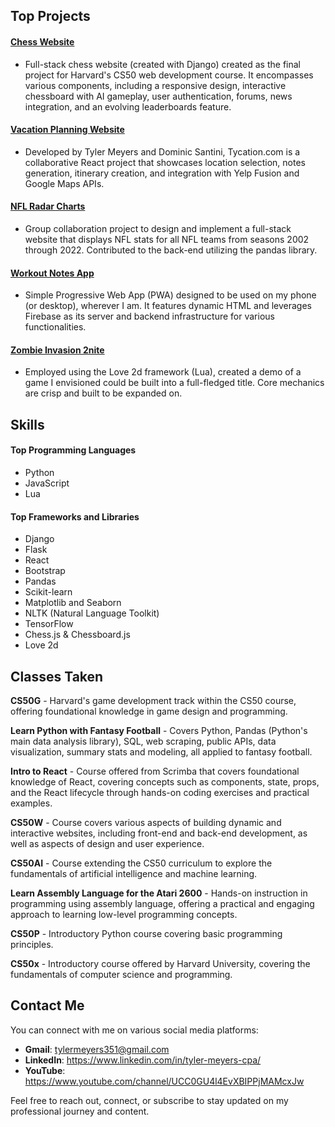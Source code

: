 ## Top Projects

#### [Chess Website](https://github.com/tylermeyers351/CS50W-Final-Project-Chess-Website)
- Full-stack chess website (created with Django) created as the final project for Harvard's CS50 web development course. It encompasses various components, including a responsive design, interactive chessboard with AI gameplay, user authentication, forums, news integration, and an evolving leaderboards feature.

#### [Vacation Planning Website](https://github.com/tylermeyers351/Project-Tango-Yankee)
- Developed by Tyler Meyers and Dominic Santini, Tycation.com is a collaborative React project that showcases location selection, notes generation, itinerary creation, and integration with Yelp Fusion and Google Maps APIs.  

#### [NFL Radar Charts](https://github.com/tylermeyers351/NFL-Radar-Charts)
- Group collaboration project to design and implement a full-stack website that displays NFL stats for all NFL teams from seasons 2002 through 2022. Contributed to the back-end utilizing the pandas library.  

#### [Workout Notes App](https://github.com/tylermeyers351/Workout-Notes-App)
- Simple Progressive Web App (PWA) designed to be used on my phone (or desktop), wherever I am. It features dynamic HTML and leverages Firebase as its server and backend infrastructure for various functionalities.  

#### [Zombie Invasion 2nite](https://github.com/tylermeyers351/CS50-Final-Project-Love2d)
- Employed using the Love 2d framework (Lua), created a demo of a game I envisioned could be built into a full-fledged title. Core mechanics are crisp and built to be expanded on.  

## Skills

#### Top Programming Languages

- Python
- JavaScript
- Lua

#### Top Frameworks and Libraries

- Django
- Flask
- React
- Bootstrap
- Pandas
- Scikit-learn
- Matplotlib and Seaborn
- NLTK (Natural Language Toolkit)
- TensorFlow
- Chess.js & Chessboard.js
- Love 2d

## Classes Taken  
**CS50G** - Harvard's game development track within the CS50 course, offering foundational knowledge in game design and programming.  

**Learn Python with Fantasy Football** - Covers Python, Pandas (Python's main data analysis library), SQL, web scraping, public APIs, data visualization, summary stats and modeling, all applied to fantasy football.  

**Intro to React** - Course offered from Scrimba that covers foundational knowledge of React, covering concepts such as components, state, props, and the React lifecycle through hands-on coding exercises and practical examples.  

**CS50W** - Course covers various aspects of building dynamic and interactive websites, including front-end and back-end development, as well as aspects of design and user experience. 

**CS50AI** - Course extending the CS50 curriculum to explore the fundamentals of artificial intelligence and machine learning.  

**Learn Assembly Language for the Atari 2600** - Hands-on instruction in programming using assembly language, offering a practical and engaging approach to learning low-level programming concepts.  

**CS50P** - Introductory Python course covering basic programming principles.  

**CS50x** - Introductory course offered by Harvard University, covering the fundamentals of computer science and programming. 



## Contact Me

You can connect with me on various social media platforms:
- **Gmail**: tylermeyers351@gmail.com
- **LinkedIn**: https://www.linkedin.com/in/tyler-meyers-cpa/
- **YouTube**: https://www.youtube.com/channel/UCC0GU4l4EvXBIPPjMAMcxJw


Feel free to reach out, connect, or subscribe to stay updated on my professional journey and content.


